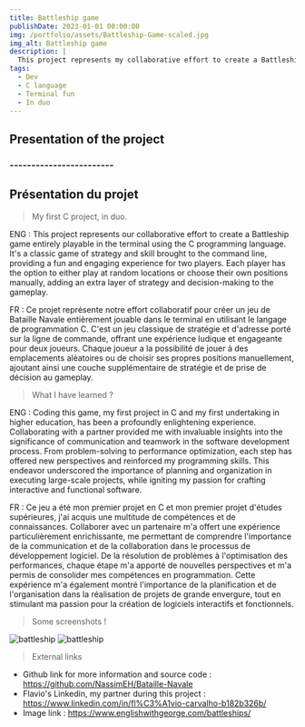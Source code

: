 ```yaml
---
title: Battleship game
publishDate: 2023-01-01 00:00:00
img: /portfolio/assets/Battleship-Game-scaled.jpg
img_alt: Battleship game
description: |
  This project represents my collaborative effort to create a Battleship game entirely playable in the terminal using the C programming language. It's a classic game of strategy and skill brought to the command line, providing a fun and engaging experience for two players.
tags:
  - Dev
  - C language
  - Terminal fun
  - In duo
---
```


## Presentation of the project
### ------------------------
## Présentation du projet

> My first C project, in duo.


ENG :
This project represents our collaborative effort to create a Battleship game entirely playable in the terminal using the C programming language. It's a classic game of strategy and skill brought to the command line, providing a fun and engaging experience for two players. Each player has the option to either play at random locations or choose their own positions manually, adding an extra layer of strategy and decision-making to the gameplay.

FR :
Ce projet représente notre effort collaboratif pour créer un jeu de Bataille Navale entièrement jouable dans le terminal en utilisant le langage de programmation C. C'est un jeu classique de stratégie et d'adresse porté sur la ligne de commande, offrant une expérience ludique et engageante pour deux joueurs. Chaque joueur a la possibilité de jouer à des emplacements aléatoires ou de choisir ses propres positions manuellement, ajoutant ainsi une couche supplémentaire de stratégie et de prise de décision au gameplay.

> What I have learned ?

ENG :
Coding this game, my first project in C and my first undertaking in higher education, has been a profoundly enlightening experience. Collaborating with a partner provided me with invaluable insights into the significance of communication and teamwork in the software development process. From problem-solving to performance optimization, each step has offered new perspectives and reinforced my programming skills. This endeavor underscored the importance of planning and organization in executing large-scale projects, while igniting my passion for crafting interactive and functional software.

FR :
Ce jeu a été mon premier projet en C et mon premier projet d'études supérieures, j'ai acquis une multitude de compétences et de connaissances. Collaborer avec un partenaire m'a offert une expérience particulièrement enrichissante, me permettant de comprendre l'importance de la communication et de la collaboration dans le processus de développement logiciel. De la résolution de problèmes à l'optimisation des performances, chaque étape m'a apporté de nouvelles perspectives et m'a permis de consolider mes compétences en programmation. Cette expérience m'a également montré l'importance de la planification et de l'organisation dans la réalisation de projets de grande envergure, tout en stimulant ma passion pour la création de logiciels interactifs et fonctionnels.

> Some screenshots !

<img src="/assets/battleship.jpg" alt="battleship">
<img src="/assets/battleship2.jpg" alt="battleship">

> External links

- Github link for more information and source code : https://github.com/NassimEH/Bataille-Navale
- Flavio's Linkedin, my partner during this project : https://www.linkedin.com/in/fl%C3%A1vio-carvalho-b182b326b/
- Image link : https://www.englishwithgeorge.com/battleships/
